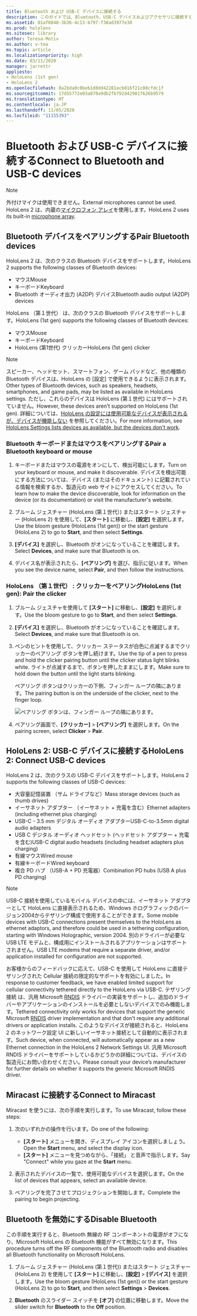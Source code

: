 ```yaml
---
title: Bluetooth および USB-C デバイスに接続する
description: このガイドでは、Bluetooth、USB-C デバイスおよびアクセサリに接続する方法について説明します。
ms.assetid: 01af0848-3b36-4c13-b797-f38ad3977e30
ms.prod: hololens
ms.sitesec: library
author: Teresa-Motiv
ms.author: v-tea
ms.topic: article
ms.localizationpriority: high
ms.date: 03/11/2020
manager: jarrettr
appliesto:
- HoloLens (1st gen)
- HoloLens 2
ms.openlocfilehash: 0a2bda0c0beb1d8dd42281ecb016f21c08cfdc1f
ms.sourcegitcommit: 17d55772e03a870a9db2fb792d429817626b9579
ms.translationtype: HT
ms.contentlocale: ja-JP
ms.lasthandoff: 11/05/2020
ms.locfileid: "11155393"
---
```

# <span data-ttu-id="6938d-103">Bluetooth および USB-C デバイスに接続する</span><span class="sxs-lookup"><span data-stu-id="6938d-103">Connect to Bluetooth and USB-C devices</span></span>

> [!NOTE]
> <span data-ttu-id="6938d-104">外付けマイクは使用できません。</span><span class="sxs-lookup"><span data-stu-id="6938d-104">External microphones cannot be used.</span></span> <span data-ttu-id="6938d-105">HoloLens 2 は、内蔵の[マイクロフォン アレイ](hololens2-hardware.md#audio-and-speech)を使用します。</span><span class="sxs-lookup"><span data-stu-id="6938d-105">HoloLens 2 uses its built-in [microphone array](hololens2-hardware.md#audio-and-speech).</span></span>

## <span data-ttu-id="6938d-106">Bluetooth デバイスをペアリングする</span><span class="sxs-lookup"><span data-stu-id="6938d-106">Pair Bluetooth devices</span></span>

<span data-ttu-id="6938d-107">HoloLens 2 は、次のクラスの Bluetooth デバイスをサポートします。</span><span class="sxs-lookup"><span data-stu-id="6938d-107">HoloLens 2 supports the following classes of Bluetooth devices:</span></span>

- <span data-ttu-id="6938d-108">マウス</span><span class="sxs-lookup"><span data-stu-id="6938d-108">Mouse</span></span>
- <span data-ttu-id="6938d-109">キーボード</span><span class="sxs-lookup"><span data-stu-id="6938d-109">Keyboard</span></span>
- <span data-ttu-id="6938d-110">Bluetooth オーディオ出力 (A2DP) デバイス</span><span class="sxs-lookup"><span data-stu-id="6938d-110">Bluetooth audio output (A2DP) devices</span></span>

<span data-ttu-id="6938d-111">HoloLens （第１世代） は、次のクラスの Bluetooth デバイスをサポートします。</span><span class="sxs-lookup"><span data-stu-id="6938d-111">HoloLens (1st gen) supports the following classes of Bluetooth devices:</span></span>

- <span data-ttu-id="6938d-112">マウス</span><span class="sxs-lookup"><span data-stu-id="6938d-112">Mouse</span></span>
- <span data-ttu-id="6938d-113">キーボード</span><span class="sxs-lookup"><span data-stu-id="6938d-113">Keyboard</span></span>
- <span data-ttu-id="6938d-114">HoloLens (第1世代) クリッカー</span><span class="sxs-lookup"><span data-stu-id="6938d-114">HoloLens (1st gen) clicker</span></span>

> [!NOTE]
> <span data-ttu-id="6938d-115">スピーカー、ヘッドセット、スマートフォン、ゲーム パッドなど、他の種類の Bluetooth デバイスは、HoloLens の [設定] で使用できるように表示されます。</span><span class="sxs-lookup"><span data-stu-id="6938d-115">Other types of Bluetooth devices, such as speakers, headsets, smartphones, and game pads, may be listed as available in HoloLens settings.</span></span> <span data-ttu-id="6938d-116">ただし、これらのデバイスは HoloLens (第１世代) にはサポートされていません。</span><span class="sxs-lookup"><span data-stu-id="6938d-116">However, these devices aren't supported on HoloLens (1st gen).</span></span> <span data-ttu-id="6938d-117">詳細については、[HoloLens の設定には使用可能なデバイスが表示されるが、デバイスが機能しない](hololens-FAQ.md#hololens-settings-lists-devices-as-available-but-the-devices-dont-work) を参照してください。</span><span class="sxs-lookup"><span data-stu-id="6938d-117">For more information, see [HoloLens Settings lists devices as available, but the devices don't work](hololens-FAQ.md#hololens-settings-lists-devices-as-available-but-the-devices-dont-work).</span></span>

### <span data-ttu-id="6938d-118">Bluetooth キーボードまたはマウスをペアリングする</span><span class="sxs-lookup"><span data-stu-id="6938d-118">Pair a Bluetooth keyboard or mouse</span></span>

1. <span data-ttu-id="6938d-119">キーボードまたはマウスの電源をオンにして、検出可能にします。</span><span class="sxs-lookup"><span data-stu-id="6938d-119">Turn on your keyboard or mouse, and make it discoverable.</span></span> <span data-ttu-id="6938d-120">デバイスを検出可能にする方法については、デバイス (またはそのドキュメント) に記載されている情報を検索するか、製造元の web サイトにアクセスしてください。</span><span class="sxs-lookup"><span data-stu-id="6938d-120">To learn how to make the device discoverable, look for information on the device (or its documentation) or visit the manufacturer's website.</span></span>

1. <span data-ttu-id="6938d-121">ブルーム ジェスチャー (HoloLens (第１世代）) またはスタート ジェスチャー (HoloLens 2) を使用して、**[スタート]** に移動し、**[設定]** を選択します。</span><span class="sxs-lookup"><span data-stu-id="6938d-121">Use the bloom gesture (HoloLens (1st gen)) or the start gesture (HoloLens 2) to go to **Start**, and then select **Settings**.</span></span>

1. <span data-ttu-id="6938d-122">**[デバイス]** を選択し、Bluetooth がオンになっていることを確認します。</span><span class="sxs-lookup"><span data-stu-id="6938d-122">Select **Devices**, and make sure that Bluetooth is on.</span></span>  

1. <span data-ttu-id="6938d-123">デバイス名が表示されたら、**[ペアリング]** を選び、指示に従います。</span><span class="sxs-lookup"><span data-stu-id="6938d-123">When you see the device name, select **Pair**, and then follow the instructions.</span></span>

### <span data-ttu-id="6938d-124">HoloLens （第１世代） : クリッカーをペアリング</span><span class="sxs-lookup"><span data-stu-id="6938d-124">HoloLens (1st gen): Pair the clicker</span></span>

1. <span data-ttu-id="6938d-125">ブルーム ジェスチャを使用して **[スタート]** に移動し、**[設定]** を選択します。</span><span class="sxs-lookup"><span data-stu-id="6938d-125">Use the bloom gesture to go to **Start**, and then select **Settings**.</span></span>

1. <span data-ttu-id="6938d-126">**[デバイス]** を選択し、Bluetooth がオンになっていることを確認します。</span><span class="sxs-lookup"><span data-stu-id="6938d-126">Select **Devices**, and make sure that Bluetooth is on.</span></span>

1. <span data-ttu-id="6938d-127">ペンのヒントを使用して、クリッカー ステータスが白色に点滅するまでクリッカーのペアリング ボタンを押し続けます。</span><span class="sxs-lookup"><span data-stu-id="6938d-127">Use the tip of a pen to press and hold the clicker pairing button until the clicker status light blinks white.</span></span> <span data-ttu-id="6938d-128">ライトが点滅するまで、ボタンを押したままにします。</span><span class="sxs-lookup"><span data-stu-id="6938d-128">Make sure to hold down the button until the light starts blinking.</span></span>  

   <span data-ttu-id="6938d-129">ペアリング ボタンはクリッカーの下側、フィンガー ループの隣にあります。</span><span class="sxs-lookup"><span data-stu-id="6938d-129">The pairing button is on the underside of the clicker, next to the finger loop.</span></span>
   
   ![ペアリング ボタンは、フィンガー ループの隣にあります。](images/use-hololens-clicker-1.png)
   
1. <span data-ttu-id="6938d-131">ペアリング画面で、**[クリッカー]** > **[ペアリング]** を選択します。</span><span class="sxs-lookup"><span data-stu-id="6938d-131">On the pairing screen, select **Clicker** > **Pair**.</span></span>

## <span data-ttu-id="6938d-132">HoloLens 2: USB-C デバイスに接続する</span><span class="sxs-lookup"><span data-stu-id="6938d-132">HoloLens 2: Connect USB-C devices</span></span>

<span data-ttu-id="6938d-133">HoloLens 2 は、次のクラスの USB-C デバイスをサポートします。</span><span class="sxs-lookup"><span data-stu-id="6938d-133">HoloLens 2 supports the following classes of USB-C devices:</span></span>

- <span data-ttu-id="6938d-134">大容量記憶装置 （サム ドライブなど）</span><span class="sxs-lookup"><span data-stu-id="6938d-134">Mass storage devices (such as thumb drives)</span></span>
- <span data-ttu-id="6938d-135">イーサネット アダプター （イーサネット + 充電を含む）</span><span class="sxs-lookup"><span data-stu-id="6938d-135">Ethernet adapters (including ethernet plus charging)</span></span>
- <span data-ttu-id="6938d-136">USB-C - 3.5 mm デジタル オーディオ アダプター</span><span class="sxs-lookup"><span data-stu-id="6938d-136">USB-C-to-3.5mm digital audio adapters</span></span>
- <span data-ttu-id="6938d-137">USB C デジタル オーディオ ヘッドセット (ヘッドセット アダプター + 充電を含む)</span><span class="sxs-lookup"><span data-stu-id="6938d-137">USB-C digital audio headsets (including headset adapters plus charging)</span></span>
- <span data-ttu-id="6938d-138">有線マウス</span><span class="sxs-lookup"><span data-stu-id="6938d-138">Wired mouse</span></span>
- <span data-ttu-id="6938d-139">有線キーボード</span><span class="sxs-lookup"><span data-stu-id="6938d-139">Wired keyboard</span></span>
- <span data-ttu-id="6938d-140">複合 PD ハブ （USB-A + PD 充電器）</span><span class="sxs-lookup"><span data-stu-id="6938d-140">Combination PD hubs (USB A plus PD charging)</span></span>

> [!NOTE]
> <span data-ttu-id="6938d-141">USB-C 接続を使用しているモバイル デバイスの中には、イーサネット アダプターとして HoloLens に直接表示されるため、Windows ホログラフィックのバージョン2004からテザリング構成で使用することができます。</span><span class="sxs-lookup"><span data-stu-id="6938d-141">Some mobile devices with USB-C connections present themselves to the HoloLens as ethernet adaptors, and therefore could be used in a tethering configuration, starting with Windows Holographic, version 2004.</span></span> <span data-ttu-id="6938d-142">別のドライバーが必要な USB LTE モデムと、構成用にインストールされるアプリケーションはサポートされません。</span><span class="sxs-lookup"><span data-stu-id="6938d-142">USB LTE modems that require a separate driver, and/or application installed for configuration are not supported.</span></span>

<span data-ttu-id="6938d-143">お客様からのフィードバックに応えて、USB-C を使用して HoloLens に直接テザリングされた Cellular 接続の限定的なサポートを有効にしました。</span><span class="sxs-lookup"><span data-stu-id="6938d-143">In response to customer feedback, we have enabled limited support for cellular connectivity tethered directly to the HoloLens via USB-C.</span></span>  <span data-ttu-id="6938d-144">テザリング接続 は、汎用 Microsoft [RNDIS](https://docs.microsoft.com/windows-hardware/drivers/network/overview-of-remote-ndis--rndis-) ドライバーの実装をサポートし、追加のドライバーやアプリケーションのインストールを必要としないデバイスでのみ機能します。</span><span class="sxs-lookup"><span data-stu-id="6938d-144">Tethered connectivity only works for devices that support the generic Microsoft [RNDIS](https://docs.microsoft.com/windows-hardware/drivers/network/overview-of-remote-ndis--rndis-) driver implementation and that don’t require any additional drivers or application installs.</span></span>  <span data-ttu-id="6938d-145">このようなデバイスが接続されると、HoloLens 2 のネットワーク設定 UI に新しいイーサネット接続として自動的に表示されます。</span><span class="sxs-lookup"><span data-stu-id="6938d-145">Such device, when connected, will automatically appear as a new Ethernet connection in the HoloLens 2 Network Settings UI.</span></span> <span data-ttu-id="6938d-146">汎用 Microsoft RNDIS ドライバーをサポートしているかどうかの詳細については、デバイスの製造元にお問い合わせください。</span><span class="sxs-lookup"><span data-stu-id="6938d-146">Please consult your device’s manufacturer for further details on whether it supports the generic Microsoft RNDIS driver.</span></span>

## <span data-ttu-id="6938d-147">Miracast に接続する</span><span class="sxs-lookup"><span data-stu-id="6938d-147">Connect to Miracast</span></span>

<span data-ttu-id="6938d-148">Miracast を使うには、次の手順を実行します。</span><span class="sxs-lookup"><span data-stu-id="6938d-148">To use Miracast, follow these steps:</span></span>

1. <span data-ttu-id="6938d-149">次のいずれかの操作を行います。</span><span class="sxs-lookup"><span data-stu-id="6938d-149">Do one of the following:</span></span>  

   - <span data-ttu-id="6938d-150">**[スタート]** メニューを開き、ディスプレイ アイコンを選択しましょう。</span><span class="sxs-lookup"><span data-stu-id="6938d-150">Open the **Start** menu, and select the display icon.</span></span>
   - <span data-ttu-id="6938d-151">**[スタート]** メニューを見つめながら、「接続」 と音声で指示します。</span><span class="sxs-lookup"><span data-stu-id="6938d-151">Say "Connect" while you gaze at the **Start** menu.</span></span>  

1. <span data-ttu-id="6938d-152">表示されたデバイスの一覧で、使用可能なデバイスを選択します。</span><span class="sxs-lookup"><span data-stu-id="6938d-152">On the list of devices that appears, select an available device.</span></span>

1. <span data-ttu-id="6938d-153">ペアリングを完了させてプロジェクションを開始します。</span><span class="sxs-lookup"><span data-stu-id="6938d-153">Complete the pairing to begin projecting.</span></span>

## <span data-ttu-id="6938d-154">Bluetooth を無効にする</span><span class="sxs-lookup"><span data-stu-id="6938d-154">Disable Bluetooth</span></span>

<span data-ttu-id="6938d-155">この手順を実行すると、Bluetooth 無線の RF コンポーネントの電源がオフになり、Microsoft HoloLens の Bluetooth 機能がすべて無効になります。</span><span class="sxs-lookup"><span data-stu-id="6938d-155">This procedure turns off the RF components of the Bluetooth radio and disables all Bluetooth functionality on Microsoft HoloLens.</span></span>

1. <span data-ttu-id="6938d-156">ブルーム ジェスチャー (HoloLens (第１世代)) またはスタート ジェスチャー (HoloLens 2) を使用して **[スタート]** に移動し、**[設定]**  > **[デバイス]** を選択します。</span><span class="sxs-lookup"><span data-stu-id="6938d-156">Use the bloom gesture (HoloLens (1st gen)) or the start gesture (HoloLens 2) to go to **Start**, and then select **Settings** > **Devices**.</span></span>

1. <span data-ttu-id="6938d-157">**Bluetooth** のスライダー スイッチを **[オフ]** の位置に移動します。</span><span class="sxs-lookup"><span data-stu-id="6938d-157">Move the slider switch for **Bluetooth** to the **Off** position.</span></span>
